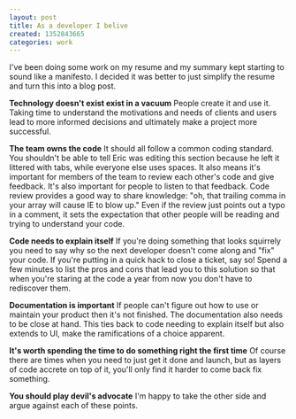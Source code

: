 ```yaml
---
layout: post
title: As a developer I belive
created: 1352843665
categories: work
---
```

I've been doing some work on my resume and my summary kept starting to sound like a manifesto. I decided it was better to just simplify the resume and turn this into a blog post.

**Technology doesn't exist exist in a vacuum**
People create it and use it. Taking time to understand the motivations and needs of clients and users lead to more informed decisions and ultimately make a project more successful.

**The team owns the code**
It should all follow a common coding standard. You shouldn't be able to tell Eric was editing this section because he left it littered with tabs, while everyone else uses spaces. It also means it's important for members of the team to review each other's code and give feedback. It's also important for people to listen to that feedback. Code review provides a good way to share knowledge: "oh, that trailing comma in your array will cause IE to blow up." Even if the review just points out a typo in a comment, it sets the expectation that other people will be reading and trying to understand your code. 

**Code needs to explain itself**
If you're doing something that looks squirrely you need to say why so the next developer doesn't come along and "fix" your code. If you're putting in a quick hack to close a ticket, say so! Spend a few minutes to list the pros and cons that lead you to this solution so that when you're staring at the code a year from now you don't have to rediscover them. 

**Documentation is important**
If people can't figure out how to use or maintain your product then it's not finished. The documentation also needs to be close at hand. This ties back to code needing to explain itself but also extends to UI, make the ramifications of a choice apparent.

**It's worth spending the time to do something right the first time**
Of course there are times when you need to just get it done and launch, but as layers of code accrete on top of it, you'll only find it harder to come back fix something.

**You should play devil's advocate**
I'm happy to take the other side and argue against each of these points.



